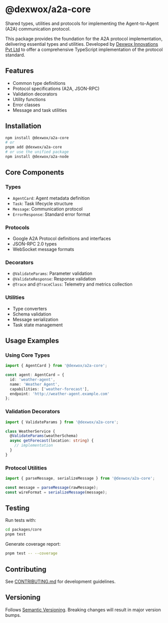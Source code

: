 # @dexwox/a2a-core

Shared types, utilities and protocols for implementing the Agent-to-Agent (A2A) communication protocol.

This package provides the foundation for the A2A protocol implementation, delivering essential types and utilities. Developed by [Dexwox Innovations Pvt Ltd](https://dexwox.com) to offer a comprehensive TypeScript implementation of the protocol standard.

## Features

- Common type definitions
- Protocol specifications (A2A, JSON-RPC)
- Validation decorators
- Utility functions
- Error classes
- Message and task utilities

## Installation

```bash
npm install @dexwox/a2a-core
# or
pnpm add @dexwox/a2a-core
# or use the unified package
npm install @dexwox/a2a-node
```

## Core Components

### Types
- `AgentCard`: Agent metadata definition
- `Task`: Task lifecycle structure  
- `Message`: Communication protocol
- `ErrorResponse`: Standard error format

### Protocols
- Google A2A Protocol definitions and interfaces
- JSON-RPC 2.0 types
- WebSocket message formats

### Decorators
- `@ValidateParams`: Parameter validation
- `@ValidateResponse`: Response validation
- `@Trace` and `@TraceClass`: Telemetry and metrics collection

### Utilities
- Type converters
- Schema validation
- Message serialization
- Task state management

## Usage Examples

### Using Core Types
```typescript
import { AgentCard } from '@dexwox/a2a-core';

const agent: AgentCard = {
  id: 'weather-agent',
  name: 'Weather Agent',
  capabilities: ['weather-forecast'],
  endpoint: 'http://weather-agent.example.com'
};
```

### Validation Decorators
```typescript
import { ValidateParams } from '@dexwox/a2a-core';

class WeatherService {
  @ValidateParams(weatherSchema)
  async getForecast(location: string) {
    // implementation
  }
}
```

### Protocol Utilities
```typescript
import { parseMessage, serializeMessage } from '@dexwox/a2a-core';

const message = parseMessage(rawMessage);
const wireFormat = serializeMessage(message);
```

## Testing

Run tests with:
```bash
cd packages/core
pnpm test
```

Generate coverage report:
```bash
pnpm test -- --coverage
```

## Contributing

See [CONTRIBUTING.md](../CONTRIBUTING.md) for development guidelines.

## Versioning

Follows [Semantic Versioning](https://semver.org/). Breaking changes will result in major version bumps.
